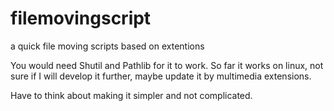 # filemovingscript
a quick file moving scripts based on extentions

You would need Shutil and Pathlib for it to work.
So far it works on linux, not sure if I will develop it further, maybe update it by multimedia extensions.

Have to think about making it simpler and not complicated.
